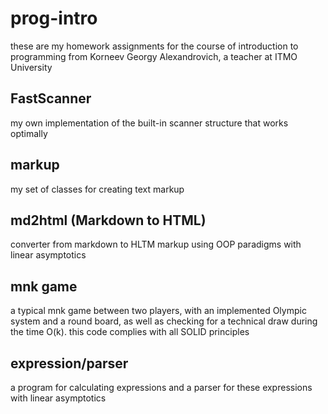 # prog-intro 
these are my homework assignments for the course of introduction to programming from Korneev Georgy Alexandrovich, a teacher at ITMO University
## FastScanner 
my own implementation of the built-in scanner structure that works optimally
## markup
my set of classes for creating text markup
## md2html (Markdown to HTML)
converter from markdown to HLTM markup using OOP paradigms with linear asymptotics
## mnk game
a typical mnk game between two players, with an implemented Olympic system and a round board, as well as checking for a technical draw during the time O(k). this code complies with all SOLID principles
## expression/parser 
a program for calculating expressions and a parser for these expressions with linear asymptotics
